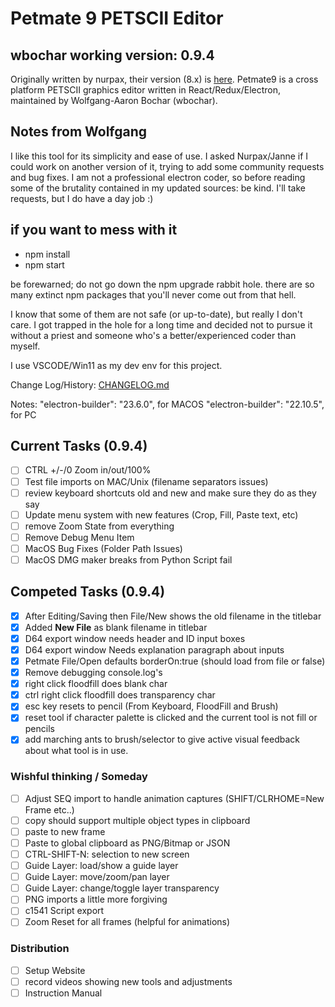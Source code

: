 # Petmate 9 PETSCII Editor

## wbochar working version: 0.9.4

Originally written by nurpax, their version (8.x) is [here](https://nurpax.github.io/petmate/).
Petmate9 is a cross platform PETSCII graphics editor written in React/Redux/Electron, maintained by Wolfgang-Aaron Bochar (wbochar).

## Notes from Wolfgang

I like this tool for its simplicity and ease of use. I asked Nurpax/Janne if I could work on another version of it, trying to add some community requests and bug fixes. I am not a professional electron coder, so before reading some of the brutality contained in my updated sources: be kind. I'll take requests, but I do have a day job :)

## if you want to mess with it

- npm install
- npm start

be forewarned; do not go down the npm upgrade rabbit hole. there are so many extinct npm packages that you'll never come out from that hell.

I know that some of them are not safe (or up-to-date), but really I don't care. I got trapped in the hole for a long time and decided not to pursue it without a priest and someone who's a better/experienced coder than myself.

I use VSCODE/Win11 as my dev env for this project.

Change Log/History: [CHANGELOG.md](https://github.com/wbochar/petmate9/blob/main/CHANGELOG.md)

Notes: "electron-builder": "23.6.0", for MACOS
"electron-builder": "22.10.5", for PC

## Current Tasks (0.9.4)

- [ ] CTRL +/-/0 Zoom in/out/100%
- [ ] Test file imports on MAC/Unix (filename separators issues)
- [ ] review keyboard shortcuts old and new and make sure they do as they say
- [ ] Update menu system with new features (Crop, Fill, Paste text, etc)
- [ ] remove Zoom State from everything
- [ ] Remove Debug Menu Item
- [ ] MacOS Bug Fixes (Folder Path Issues)
- [ ] MacOS DMG maker breaks from Python Script fail

## Competed Tasks (0.9.4)

- [x] After Editing/Saving then File/New shows the old filename in the titlebar
- [x] Added **New File** as blank filename in titlebar
- [x] D64 export window needs header and ID input boxes
- [x] D64 export window Needs explanation paragraph about inputs
- [x] Petmate File/Open defaults borderOn:true (should load from file or false)
- [x] Remove debugging console.log's
- [x] right click floodfill does blank char
- [x] ctrl right click floodfill does transparency char
- [x] esc key resets to pencil (From Keyboard, FloodFill and Brush)
- [x] reset tool if character palette is clicked and the current tool is not fill or pencils
- [x] add marching ants to brush/selector to give active visual feedback about what tool is in use.

### Wishful thinking / Someday

- [ ] Adjust SEQ import to handle animation captures (SHIFT/CLRHOME=New Frame etc..)
- [ ] copy should support multiple object types in clipboard
- [ ] paste to new frame
- [ ] Paste to global clipboard as PNG/Bitmap or JSON
- [ ] CTRL-SHIFT-N: selection to new screen
- [ ] Guide Layer: load/show a guide layer
- [ ] Guide Layer: move/zoom/pan layer
- [ ] Guide Layer: change/toggle layer transparency
- [ ] PNG imports a little more forgiving
- [ ] c1541 Script export
- [ ] Zoom Reset for all frames (helpful for animations)

### Distribution

- [ ] Setup Website
- [ ] record videos showing new tools and adjustments
- [ ] Instruction Manual
